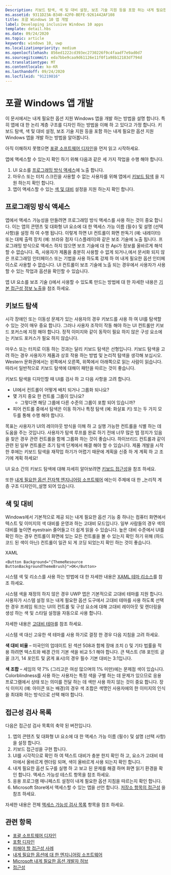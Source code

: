 ```yaml
---
Description: 키보드 탐색, 색 및 대비 설정, 보조 기술 지원 등을 포함 하는 내게 필요한 옵션 지원 Windows 앱을 개발 하는 방법을 알아봅니다.
ms.assetid: 9311D23A-B340-42F0-BEFE-9261442AF108
title: 포괄 Windows 10 앱 개발
label: Developing inclusive Windows 10 apps
template: detail.hbs
ms.date: 09/24/2020
ms.topic: article
keywords: windows 10, uwp
ms.localizationpriority: medium
ms.openlocfilehash: 856ed1222cd393ec2730226f9c4faadf7e9ad0d7
ms.sourcegitcommit: eda7bbe9caa9d61126e11f0f1a98b12183df794d
ms.translationtype: MT
ms.contentlocale: ko-KR
ms.lasthandoff: 09/24/2020
ms.locfileid: "91219816"
---
```

# <a name="developing-inclusive-windows-apps"></a>포괄 Windows 앱 개발  

이 문서에서는 내게 필요한 옵션 지원 Windows 앱을 개발 하는 방법을 설명 합니다. 특히 앱에 대 한 논리 계층 구조를 디자인 하는 방법을 이해 하 고 있다고 가정 합니다. 키보드 탐색, 색 및 대비 설정, 보조 기술 지원 등을 포함 하는 내게 필요한 옵션 지원 Windows 앱을 개발 하는 방법을 알아봅니다.

아직 이해하지 못했으면 [포괄 소프트웨어 디자인](designing-inclusive-software.md)을 먼저 읽고 시작하세요.

앱에 액세스할 수 있는지 확인 하기 위해 다음과 같은 세 가지 작업을 수행 해야 합니다.

1. UI 요소를 [프로그래밍 방식 액세스](#programmatic-access)에 노출 합니다.
2. 마우스 또는 터치 스크린을 사용할 수 없는 사용자를 위해 앱에서 [키보드 탐색](#keyboard-navigation) 을 지원 하는지 확인 합니다.
3. 앱이 액세스할 수 있는 [색 및 대비](#color-and-contrast) 설정을 지원 하는지 확인 합니다.

## <a name="programmatic-access"></a>프로그래밍 방식 액세스  
앱에서 액세스 가능성을 만들려면 프로그래밍 방식 액세스를 사용 하는 것이 중요 합니다. 이는 앱의 콘텐츠 및 대화형 UI 요소에 대 한 액세스 가능 이름 (필수) 및 설명 (선택 사항)을 설정 하 여 수행 됩니다. 이렇게 하면 UI 컨트롤이 화면 판독기 (예: 내레이터) 또는 대체 출력 장치 (예: 브라유 점자 디스플레이)와 같은 보조 기술에 노출 됩니다. 프로그래밍 방식으로 액세스 하지 않으면 보조 기술에 대 한 Api가 정보를 올바르게 해석할 수 없습니다. 즉, 사용자가 제품을 충분히 사용할 수 없게 되거나,에서 문서화 되지 않은 프로그래밍 인터페이스 또는 기법을 사용 하도록 강제 하 여 내게 필요한 옵션 인터페이스로 사용할 수 없습니다. UI 컨트롤이 보조 기술에 노출 되는 경우에서 사용자가 사용할 수 있는 작업과 옵션을 확인할 수 있습니다.  

앱 UI 요소를 보조 기술 ()에서 사용할 수 있도록 만드는 방법에 대 한 자세한 내용은 [기본 접근성 정보 노출](basic-accessibility-information.md)을 참조 하세요.

## <a name="keyboard-navigation"></a>키보드 탐색  
시각 장애인 또는 이동성 문제가 있는 사용자의 경우 키보드를 사용 하 여 UI를 탐색할 수 있는 것이 매우 중요 합니다. 그러나 사용자 조작이 작동 해야 하는 UI 컨트롤만 키보드 포커스에 지정 해야 합니다. 정적 이미지와 같이 동작이 필요 하지 않은 구성 요소에는 키보드 포커스가 필요 하지 않습니다.  

마우스 또는 터치로 이동 하는 것과는 달리 키보드 탐색은 선형입니다. 키보드 탐색을 고려 하는 경우 사용자가 제품과 상호 작용 하는 방법 및 논리적 탐색을 생각해 보십시오. Western 문화권에서는 왼쪽에서 오른쪽, 위쪽에서 아래쪽으로 읽는 사람이 읽습니다. 따라서 일반적으로 키보드 탐색에 대해이 패턴을 따르는 것이 좋습니다.  

키보드 탐색을 디자인할 때 UI를 검사 하 고 다음 사항을 고려 합니다.
* UI에서 컨트롤이 어떻게 배치 되거나 그룹화 되나요?
* 몇 가지 중요 한 컨트롤 그룹이 있나요?
    * 그렇다면 해당 그룹에 다른 수준의 그룹이 포함 되어 있습니까?
*   피어 컨트롤 중에서 탐색은 이동 하거나 특정 탐색 (예: 화살표 키) 또는 두 가지 모두를 통해 수행 해야 합니다.

목표는 사용자가 UI의 레이아웃 방식을 이해 하 고 실행 가능한 컨트롤을 식별 하는 데 도움을 주는 것입니다. 사용자가 탐색 루프를 완료 하기 전에 너무 많은 탭 정지가 있음을 찾은 경우 관련 컨트롤을 함께 그룹화 하는 것이 좋습니다. 하이브리드 컨트롤과 같이 관련 된 일부 컨트롤은 초기 탐색 단계에서 해결 해야 할 수 있습니다. 제품 개발을 시작한 후에는 키보드 탐색을 재작업 하기가 어렵기 때문에 계획을 신중 하 게 계획 하 고 조기에 계획 하세요!  

UI 요소 간의 키보드 탐색에 대해 자세히 알아보려면 [키보드 접근성](keyboard-accessibility.md)을 참조 하세요.  

또한 [내게 필요한 옵션 전자책 엔지니어링 소프트웨어](https://www.microsoft.com/download/details.aspx?id=19262) 에는이 주제에 대 한 _논리적 계층 구조 디자인이_설명 되어 있습니다.

## <a name="color-and-contrast"></a>색 및 대비  
Windows에서 기본적으로 제공 되는 내게 필요한 옵션 기능 중 하나는 컴퓨터 화면에서 텍스트 및 이미지의 색 대비를 운영과 하는 고대비 모드입니다. 일부 사람들의 경우 색의 대비를 높이면 eyestrain 줄어들고 더 쉽게 읽을 수 있습니다. 높은 대비 수준에서 UI를 확인 하는 경우 컨트롤이 화면에 있는 모든 컨트롤을 볼 수 있는지 확인 하기 위해 (하드 코드 된 색이 아닌) 컨트롤이 일관 되 게 코딩 되었는지 확인 하는 것이 좋습니다.  

XAML
```xaml
<Button Background="{ThemeResource ButtonBackgroundThemeBrush}">OK</Button>
```
시스템 색 및 리소스를 사용 하는 방법에 대 한 자세한 내용은 [XAML 테마 리소스](../controls-and-patterns/xaml-theme-resources.md)를 참조 하세요.

시스템 색을 재정의 하지 않은 경우 UWP 앱은 기본적으로 고대비 테마를 지원 합니다. 사용자가 시스템 설정 또는 내게 필요한 옵션 도구에서 고대비 테마를 사용 하도록 선택한 경우 프레임 워크는 UI의 컨트롤 및 구성 요소에 대해 고대비 레이아웃 및 렌더링을 생성 하는 색 및 스타일 설정을 자동으로 사용 합니다.   

자세한 내용은 [고대비 테마](high-contrast-themes.md)를 참조 하세요.  

시스템 색 대신 고유한 색 테마를 사용 하기로 결정 한 경우 다음 지침을 고려 하세요.  

**색 대비 비율** – 미국인의 업데이트 된 섹션 508과 함께 장애 조치 () 및 기타 법률을 적용 하려면 텍스트와 배경 간의 기본 색을 비교 5:1 해야 합니다. 큰 텍스트 (18 포인트 글꼴 크기, 14 포인트 및 굵게 표시)의 경우 필수 기본 대비는 3:1입니다.  

**색 조합** – 세임의 약 7% (그리고은 여성 많으며의 1% 미만)에는 문제점 색이 있습니다. Colorblindness를 사용 하는 사용자는 특정 색을 구별 하는 데 문제가 있으므로 응용 프로그램에서 상태 또는 의미를 전달 하는 데 색만 사용 하지 않는 것이 중요 합니다. 장식 이미지 (예: 아이콘 또는 배경)의 경우 색 조합은 색맹인 사용자에의 한 이미지의 인식을 최대화 하는 방식으로 선택 해야 합니다.  

## <a name="accessibility-checklist"></a>접근성 검사 목록  
다음은 접근성 검사 목록의 축약 된 버전입니다.

1. 앱의 콘텐츠 및 대화형 UI 요소에 대 한 액세스 가능 이름 (필수) 및 설명 (선택 사항)을 설정 합니다.
2. 키보드 접근성을 구현 합니다.
3. UI를 시각적으로 확인 하 여 텍스트 대비가 충분 한지 확인 하 고, 요소가 고대비 테마에서 올바르게 렌더링 되며, 색이 올바르게 사용 되는지 확인 합니다.
4. 내게 필요한 옵션 도구를 실행 하 고 보고 된 문제를 해결 하며 화면 읽기 환경을 확인 합니다. 액세스 가능성 테스트 항목을 참조 하세요.
5. 응용 프로그램 매니페스트 설정이 내게 필요한 옵션 지침을 따르는지 확인 합니다.
6. Microsoft Store에서 액세스할 수 있는 앱을 선언 합니다. [저장소 항목의 접근성](accessibility-in-the-store.md) 을 참조 하세요.

자세한 내용은 전체 [액세스 가능성 검사 목록](accessibility-checklist.md) 항목을 참조 하세요.

## <a name="related-topics"></a>관련 항목  
* [포괄 소프트웨어 디자인](designing-inclusive-software.md)  
* [포함 디자인](https://www.microsoft.com/design/inclusive/)
* [피해야 할 접근성 사례](practices-to-avoid.md)
* [내게 필요한 옵션에 대 한 엔지니어링 소프트웨어](https://www.microsoft.com/download/details.aspx?id=19262)
* [Microsoft 내게 필요한 옵션 개발자 허브](https://developer.microsoft.com/windows/accessible-apps)
* [접근성](accessibility.md)
